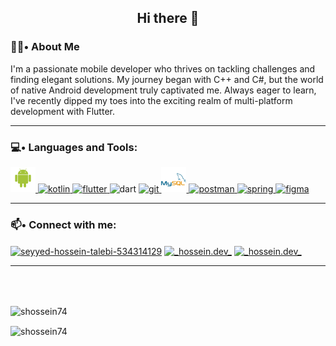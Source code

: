 <h2 align="center">Hi there 👋</h2>

<h3> 👨🏻• About Me </h3>
<p> I'm a passionate mobile developer who thrives on tackling challenges and finding elegant solutions. My journey began with C++ and C#, but the world of native Android development truly captivated me. Always eager to learn, I've recently dipped my toes into the exciting realm of multi-platform development with Flutter. </p>
<hr>
<h3 align="left">💻• Languages and Tools:</h3>
<p align="left"> <a href="https://developer.android.com" target="_blank" rel="noreferrer"> <img src="https://raw.githubusercontent.com/devicons/devicon/master/icons/android/android-original-wordmark.svg" alt="android" width="40" height="40"/> </a> <a href="https://kotlinlang.org" target="_blank" rel="noreferrer"> <img src="https://www.vectorlogo.zone/logos/kotlinlang/kotlinlang-icon.svg" alt="kotlin" width="40" height="40"/> </a> <a href="https://dart.dev" target="_blank" rel="noreferrer"> <a href="https://flutter.dev" target="_blank" rel="noreferrer"> <img src="https://www.vectorlogo.zone/logos/flutterio/flutterio-icon.svg" alt="flutter" width="40" height="40"/> </a> <img src="https://www.vectorlogo.zone/logos/dartlang/dartlang-icon.svg" alt="dart" width="40" height="40"/> </a> <a href="https://git-scm.com/" target="_blank" rel="noreferrer"> <img src="https://www.vectorlogo.zone/logos/git-scm/git-scm-icon.svg" alt="git" width="40" height="40"/> </a> <a href="https://www.mysql.com/" target="_blank" rel="noreferrer"> <img src="https://raw.githubusercontent.com/devicons/devicon/master/icons/mysql/mysql-original-wordmark.svg" alt="mysql" width="40" height="40"/> </a> <a href="https://postman.com" target="_blank" rel="noreferrer"> <img src="https://www.vectorlogo.zone/logos/getpostman/getpostman-icon.svg" alt="postman" width="40" height="40"/> </a> <a href="https://spring.io/" target="_blank" rel="noreferrer"> <img src="https://www.vectorlogo.zone/logos/springio/springio-icon.svg" alt="spring" width="40" height="40"/> </a> <a href="https://www.figma.com/" target="_blank" rel="noreferrer"> <img src="https://www.vectorlogo.zone/logos/figma/figma-icon.svg" alt="figma" width="40" height="40"/> </a> </p>
<hr>
<h3 align="left">📫• Connect with me:</h3>
<p align="left">
<a href="https://linkedin.com/in/seyyed-hossein-talebi-534314129" target="blank"><img align="center" src="https://raw.githubusercontent.com/rahuldkjain/github-profile-readme-generator/master/src/images/icons/Social/linked-in-alt.svg" alt="seyyed-hossein-talebi-534314129" height="30" width="40" /></a>
<a href="https://instagram.com/_hossein.dev_" target="blank"><img align="center" src="https://raw.githubusercontent.com/rahuldkjain/github-profile-readme-generator/master/src/images/icons/Social/instagram.svg" alt="_hossein.dev_" height="30" width="40" /></a>
<a href="**shossein.dev@gmail.com**" target="blank"> <img align="center" src="https://upload.wikimedia.org/wikipedia/commons/7/7e/Gmail_icon_%282020%29.svg" alt="_hossein.dev_" height="30" width="40" /> </a>
</p>
<hr>
<br/><br/>

<p><img align="center" src="https://github-readme-stats.vercel.app/api/top-langs?username=shossein74&show_icons=true&locale=en&layout=compact" alt="shossein74" /></p>

<p><img align="center" src="https://github-readme-streak-stats.herokuapp.com/?user=shossein74&" alt="shossein74" /></p>
